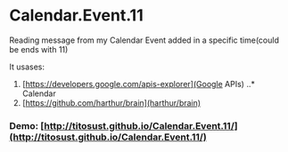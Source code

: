 # Calendar.Event.11

Reading message from my Calendar Event added in a specific time(could be ends with 11)

It usases:
1. [https://developers.google.com/apis-explorer](Google APIs)
..* Calendar
2. [https://github.com/harthur/brain](harthur/brain)

### Demo: [http://titosust.github.io/Calendar.Event.11/](http://titosust.github.io/Calendar.Event.11/)
